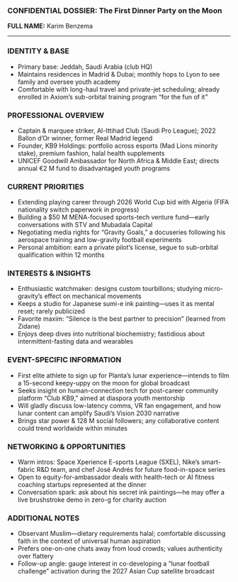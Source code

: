 ### CONFIDENTIAL DOSSIER: The First Dinner Party on the Moon

**FULL NAME:** Karim Benzema

---
### IDENTITY & BASE
- Primary base: Jeddah, Saudi Arabia (club HQ)  
- Maintains residences in Madrid & Dubai; monthly hops to Lyon to see family and oversee youth academy  
- Comfortable with long-haul travel and private-jet scheduling; already enrolled in Axiom’s sub-orbital training program “for the fun of it”  

### PROFESSIONAL OVERVIEW
- Captain & marquee striker, Al-Ittihad Club (Saudi Pro League); 2022 Ballon d’Or winner, former Real Madrid legend  
- Founder, KB9 Holdings: portfolio across esports (Mad Lions minority stake), premium fashion, halal health supplements  
- UNICEF Goodwill Ambassador for North Africa & Middle East; directs annual €2 M fund to disadvantaged youth programs  

### CURRENT PRIORITIES
- Extending playing career through 2026 World Cup bid with Algeria (FIFA nationality switch paperwork in progress)  
- Building a $50 M MENA-focused sports-tech venture fund—early conversations with STV and Mubadala Capital  
- Negotiating media rights for “Gravity Goals,” a docuseries following his aerospace training and low-gravity football experiments  
- Personal ambition: earn a private pilot’s license, segue to sub-orbital qualification within 12 months  

### INTERESTS & INSIGHTS
- Enthusiastic watchmaker: designs custom tourbillons; studying micro-gravity’s effect on mechanical movements  
- Keeps a studio for Japanese sumi-e ink painting—uses it as mental reset; rarely publicized  
- Favorite maxim: “Silence is the best partner to precision” (learned from Zidane)  
- Enjoys deep dives into nutritional biochemistry; fastidious about intermittent-fasting data and wearables  

### EVENT-SPECIFIC INFORMATION
- First elite athlete to sign up for Planta’s lunar experience—intends to film a 15-second keepy-uppy on the moon for global broadcast  
- Seeks insight on human-connection tech for post-career community platform “Club KB9,” aimed at diaspora youth mentorship  
- Will gladly discuss low-latency comms, VR fan engagement, and how lunar content can amplify Saudi’s Vision 2030 narrative  
- Brings star power & 128 M social followers; any collaborative content could trend worldwide within minutes  

### NETWORKING & OPPORTUNITIES
- Warm intros: Space Xperience E-sports League (SXEL), Nike’s smart-fabric R&D team, and chef José Andrés for future food-in-space series  
- Open to equity-for-ambassador deals with health-tech or AI fitness coaching startups represented at the dinner  
- Conversation spark: ask about his secret ink paintings—he may offer a live brushstroke demo in zero-g for charity auction  

### ADDITIONAL NOTES
- Observant Muslim—dietary requirements halal; comfortable discussing faith in the context of universal human aspiration  
- Prefers one-on-one chats away from loud crowds; values authenticity over flattery  
- Follow-up angle: gauge interest in co-developing a “lunar football challenge” activation during the 2027 Asian Cup satellite broadcast  
